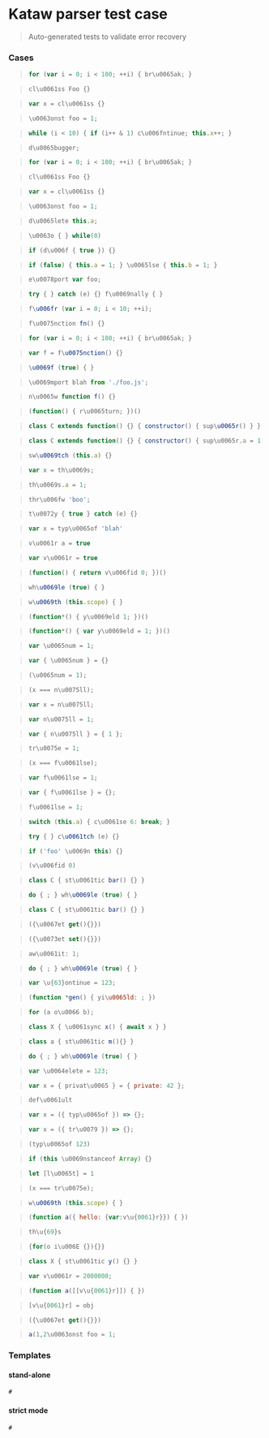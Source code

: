 # Kataw parser test case

> Auto-generated tests to validate error recovery
>

### Cases

> `````js
> for (var i = 0; i < 100; ++i) { br\u0065ak; }
> `````

> `````js
> cl\u0061ss Foo {}
> `````

> `````js
> var x = cl\u0061ss {}
> `````

> `````js
> \u0063onst foo = 1;
> `````

> `````js
> while (i < 10) { if (i++ & 1) c\u006fntinue; this.x++; }
> `````

> `````js
> d\u0065bugger;
> `````

> `````js
> for (var i = 0; i < 100; ++i) { br\u0065ak; }
> `````

> `````js
> cl\u0061ss Foo {}
> `````

> `````js
> var x = cl\u0061ss {}
> `````

> `````js
> \u0063onst foo = 1;
> `````

> `````js
> d\u0065lete this.a;
> `````

> `````js
> \u0063o { } while(0)
> `````

> `````js
> if (d\u006f { true }) {}
> `````

> `````js
> if (false) { this.a = 1; } \u0065lse { this.b = 1; }
> `````

> `````js
> e\u0078port var foo;
> `````

> `````js
> try { } catch (e) {} f\u0069nally { }
> `````

> `````js
> f\u006fr (var i = 0; i < 10; ++i);
> `````

> `````js
> f\u0075nction fn() {}
> `````

> `````js
> for (var i = 0; i < 100; ++i) { br\u0065ak; }
> `````

> `````js
> var f = f\u0075nction() {}
> `````

> `````js
> \u0069f (true) { }
> `````

> `````js
> \u0069mport blah from './foo.js';
> `````

> `````js
> n\u0065w function f() {}
> `````

> `````js
> (function() { r\u0065turn; })()
> `````

> `````js
> class C extends function() {} { constructor() { sup\u0065r() } }
> `````

> `````js
> class C extends function() {} { constructor() { sup\u0065r.a = 1 } }
> `````

> `````js
> sw\u0069tch (this.a) {}
> `````

> `````js
> var x = th\u0069s;
> `````

> `````js
> th\u0069s.a = 1;
> `````

> `````js
> thr\u006fw 'boo';
> `````

> `````js
> t\u0072y { true } catch (e) {}
> `````

> `````js
> var x = typ\u0065of 'blah'
> `````

> `````js
> v\u0061r a = true
> `````

> `````js
> var v\u0061r = true
> `````

> `````js
> (function() { return v\u006fid 0; })()
> `````

> `````js
> wh\u0069le (true) { }
> `````

> `````js
> w\u0069th (this.scope) { }
> `````

> `````js
> (function*() { y\u0069eld 1; })()
> `````

> `````js
> (function*() { var y\u0069eld = 1; })()
> `````

> `````js
> var \u0065num = 1;
> `````

> `````js
> var { \u0065num } = {}
> `````

> `````js
> (\u0065num = 1);
> `````

> `````js
> (x === n\u0075ll);
> `````

> `````js
> var x = n\u0075ll;
> `````

> `````js
> var n\u0075ll = 1;
> `````

> `````js
> var { n\u0075ll } = { 1 };
> `````

> `````js
> tr\u0075e = 1;
> `````

> `````js
> (x === f\u0061lse);
> `````

> `````js
> var f\u0061lse = 1;
> `````

> `````js
> var { f\u0061lse } = {};
> `````

> `````js
> f\u0061lse = 1;
> `````

> `````js
> switch (this.a) { c\u0061se 6: break; }
> `````

> `````js
> try { } c\u0061tch (e) {}
> `````

> `````js
> if ('foo' \u0069n this) {}
> `````

> `````js
> (v\u006fid 0)
> `````

> `````js
> class C { st\u0061tic bar() {} }
> `````

> `````js
> do { ; } wh\u0069le (true) { }
> `````

> `````js
> class C { st\u0061tic bar() {} }
> `````

> `````js
> ({\u0067et get(){}})
> `````

> `````js
> ({\u0073et set(){}})
> `````

> `````js
> aw\u0061it: 1;
> `````


> `````js
> do { ; } wh\u0069le (true) { }
> `````


> `````js
> var \u{63}ontinue = 123;
> `````


> `````js
> (function *gen() { yi\u0065ld: ; })
> `````


> `````js
> for (a o\u0066 b);
> `````


> `````js
> class X { \u0061sync x() { await x } }
> `````


> `````js
> class a { st\u0061tic m(){} }
> `````


> `````js
> do { ; } wh\u0069le (true) { }
> `````


> `````js
> var \u0064elete = 123;
> `````


> `````js
> var x = { privat\u0065 } = { private: 42 };
> `````

> `````js
> def\u0061ult
> `````

> `````js
> var x = ({ typ\u0065of }) => {};
> `````

> `````js
> var x = ({ tr\u0079 }) => {};
> `````

> `````js
> (typ\u0065of 123)
> `````

> `````js
> if (this \u0069nstanceof Array) {}
> `````

> `````js
> let [l\u0065t] = 1
> `````

> `````js
> (x === tr\u0075e);
> `````

> `````js
> w\u0069th (this.scope) { }
> `````

> `````js
> (function a({ hello: {var:v\u{0061}r}}) { })
> `````

> `````js
> th\u{69}s
> `````

> `````js
> {for(o i\u006E {}){}}
> `````

> `````js
> class X { st\u0061tic y() {} }
> `````

> `````js
> var v\u0061r = 2000000;
> `````

> `````js
> (function a([[v\u{0061}r]]) { })
> `````

> `````js
> [v\u{0061}r] = obj
> `````

> `````js
> ({\u0067et get(){}})
> `````

> `````js
> a(1,2\u0063onst foo = 1;
> `````

### Templates

#### stand-alone

`````js
#
`````

#### strict mode

`````js
#
`````
